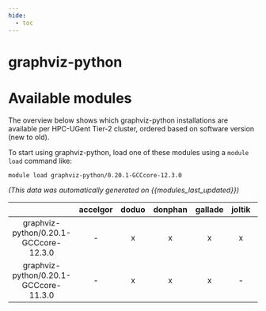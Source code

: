 ```yaml
---
hide:
  - toc
---
```


graphviz-python
===============

# Available modules


The overview below shows which graphviz-python installations are available per HPC-UGent Tier-2 cluster, ordered based on software version (new to old).

To start using graphviz-python, load one of these modules using a `module load` command like:

```shell
module load graphviz-python/0.20.1-GCCcore-12.3.0
```

*(This data was automatically generated on {{modules_last_updated}})*  

| |accelgor|doduo|donphan|gallade|joltik|shinx|skitty|
| :---: | :---: | :---: | :---: | :---: | :---: | :---: | :---: |
|graphviz-python/0.20.1-GCCcore-12.3.0|-|x|x|x|x|x|x|
|graphviz-python/0.20.1-GCCcore-11.3.0|-|x|x|x|-|-|-|
